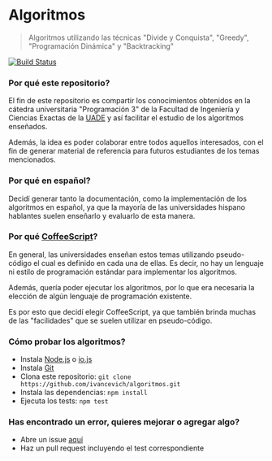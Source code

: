 # Algoritmos
> Algoritmos utilizando las técnicas "Divide y Conquista", "Greedy", "Programación Dinámica" y "Backtracking"

[![Build Status](https://travis-ci.org/ivancevich/algoritmos.svg?branch=master)](https://travis-ci.org/ivancevich/algoritmos)

### Por qué este repositorio?
El fin de este repositorio es compartir los conocimientos obtenidos en la cátedra universitaria "Programación 3" de la Facultad de Ingeniería y Ciencias Exactas de la [UADE](http://www.uade.edu.ar/) y así facilitar el estudio de los algoritmos enseñados.

Además, la idea es poder colaborar entre todos aquellos interesados, con el fin de generar material de referencia para futuros estudiantes de los temas mencionados.

### Por qué en español?
Decidí generar tanto la documentación, como la implementación de los algoritmos en español, ya que la mayoría de las universidades hispano hablantes suelen enseñarlo y evaluarlo de esta manera.

### Por qué [CoffeeScript](http://coffeescript.org/)?
En general, las universidades enseñan estos temas utilizando pseudo-código el cual es definido en cada una de ellas. Es decir, no hay un lenguaje ni estilo de programación estándar para implementar los algoritmos.

Además, quería poder ejecutar los algoritmos, por lo que era necesaria la elección de algún lenguaje de programación existente.

Es por esto que decidí elegir CoffeeScript, ya que también brinda muchas de las "facilidades" que se suelen utilizar en pseudo-código.

### Cómo probar los algoritmos?
- Instala [Node.js](https://nodejs.org/) o [io.js](https://iojs.org/es/)
- Instala [Git](http://git-scm.com/)
- Clona este repositorio: `git clone https://github.com/ivancevich/algoritmos.git`
- Instala las dependencias: `npm install`
- Ejecuta los tests: `npm test`

### Has encontrado un error, quieres mejorar o agregar algo?
- Abre un issue [aquí](https://github.com/ivancevich/algoritmos/issues)
- Haz un pull request incluyendo el test correspondiente
